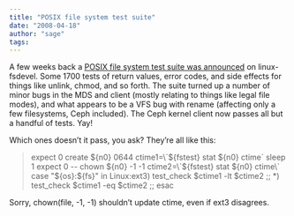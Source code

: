 ```yaml
---
title: "POSIX file system test suite"
date: "2008-04-18"
author: "sage"
tags: 
---
```


A few weeks back a [POSIX file system test suite was announced](http://marc.info/?l=linux-fsdevel&m=120717468905606&w=2) on linux-fsdevel. Some 1700 tests of return values, error codes, and side effects for things like unlink, chmod, and so forth. The suite turned up a number of minor bugs in the MDS and client (mostly relating to things like legal file modes), and what appears to be a VFS bug with rename (affecting only a few filesystems, Ceph included). The Ceph kernel client now passes all but a handful of tests. Yay!

Which ones doesn’t it pass, you ask? They’re all like this:

> expect 0 create ${n0} 0644
> ctime1=\`${fstest} stat ${n0} ctime\`
> sleep 1
> expect 0 -- chown ${n0} -1 -1
> ctime2=\`${fstest} stat ${n0} ctime\`
> case "${os}:${fs}" in
> Linux:ext3)
>         test\_check $ctime1 -lt $ctime2
>         ;;
> \*)
>         test\_check $ctime1 -eq $ctime2
>         ;;
> esac

Sorry, chown(file, -1, -1) shouldn’t update ctime, even if ext3 disagrees.

